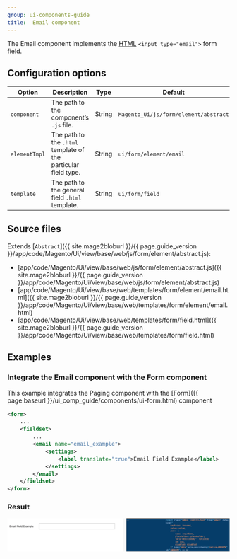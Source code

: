 ```yaml
---
group: ui-components-guide
title:  Email component
---
```


The Email component implements the [HTML](https://glossary.magento.com/html) `<input type="email">` form field.

## Configuration options

| Option | Description | Type | Default |
| --- | --- | --- | --- |
| `component` | The path to the component’s `.js` file. | String | `Magento_Ui/js/form/element/abstract` |
| `elementTmpl` | The path to the `.html` template of the particular field type. | String | `ui/form/element/email` |
| `template` | The path to the general field `.html` template. | String | `ui/form/field` |

## Source files

Extends [`Abstract`]({{ site.mage2bloburl }}/{{ page.guide_version }}/app/code/Magento/Ui/view/base/web/js/form/element/abstract.js):

-  [app/code/Magento/Ui/view/base/web/js/form/element/abstract.js]({{ site.mage2bloburl }}/{{ page.guide_version }}/app/code/Magento/Ui/view/base/web/js/form/element/abstract.js)
-  [app/code/Magento/Ui/view/base/web/templates/form/element/email.html]({{ site.mage2bloburl }}/{{ page.guide_version }}/app/code/Magento/Ui/view/base/web/templates/form/element/email.html)
-  [app/code/Magento/Ui/view/base/web/templates/form/field.html]({{ site.mage2bloburl }}/{{ page.guide_version }}/app/code/Magento/Ui/view/base/web/templates/form/field.html)

## Examples

### Integrate the Email component with the Form component

This example integrates the Paging component with the [Form]({{ page.baseurl }}/ui_comp_guide/components/ui-form.html) component

```xml
<form>
    ...
    <fieldset>
        ...
        <email name="email_example">
            <settings>
                <label translate="true">Email Field Example</label>
            </settings>
        </email>
    </fieldset>
</form>
```

### Result

![Email Component example](../_images/ui-components/ui-email-result.png)
